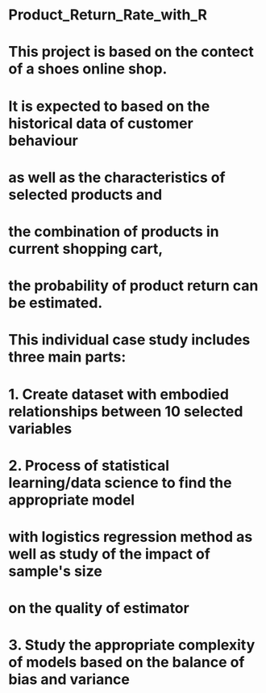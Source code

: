 # Product_Return_Rate_with_R

# This project is based on the contect of a shoes online shop. 
# It is expected to based on the historical data of customer behaviour
# as well as the characteristics of selected products and 
# the combination of products in current shopping cart,
# the probability of product return can be estimated. 
# This individual case study includes three main parts:

# 1. Create dataset with embodied relationships between 10 selected variables
# 2. Process of statistical learning/data science to find the appropriate model 
#    with logistics regression method as well as study of the impact of sample's size
#    on the quality of estimator
# 3. Study the appropriate complexity of models based on the balance of bias and variance
